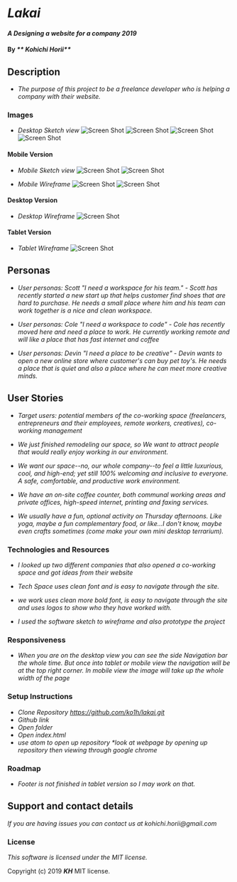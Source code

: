 # _Lakai_

#### _A Designing a website for a company 2019_

#### By _** Kohichi Horii**_

## Description

* _The purpose of this project to be a freelance developer who is helping a company with their website._

### Images

* _Desktop Sketch view_
![Screen Shot](src/assets/images/sketch.jpeg)
![Screen Shot](src/assets/images/sketch2.jpeg)
![Screen Shot](src/assets/images/sketch3.jpeg)
![Screen Shot](src/assets/images/sketch4.jpeg)

#### Mobile Version

* _Mobile Sketch view_
![Screen Shot](src/assets/images/sketch5.jpeg)
![Screen Shot](src/assets/images/sketch6.jpeg)

* _Mobile Wireframe_
![Screen Shot](src/assets/images/mobile2.1.png)
![Screen Shot](src/assets/images/mobile2.2.png)

#### Desktop Version

* _Desktop Wireframe_
![Screen Shot](src/assets/images/desktop.png)

#### Tablet Version

* _Tablet Wireframe_
![Screen Shot](src/assets/images/tablet.png)

## Personas

* _User personas: Scott "I need a workspace for his team." - Scott has recently started a new start up that helps customer find shoes that are hard to purchase. He needs a small place where him and his team can work together is a nice and clean workspace._

* _User personas: Cole "I need a workspace to code" - Cole has recently moved here and need a place to work. He currently working remote and will like a place that has fast internet and coffee_

* _User personas: Devin "I need a place to be creative" - Devin wants to open a new online store where customer's can buy pet toy's. He needs a place that is quiet and also a place where he can meet more creative minds._


## User Stories

* _Target users: potential members of the co-working space (freelancers, entrepreneurs and their employees, remote workers, creatives), co-working management_

* _We just finished remodeling our space, so We want to attract people that would really enjoy working in our environment._

* _We want our space--no, our whole company--to feel a little luxurious, cool, and high-end; yet still 100% welcoming and inclusive to everyone. A safe, comfortable, and productive work environment._

* _We have an on-site coffee counter, both communal working areas and private offices, high-speed internet, printing and faxing services._

* _We usually have a fun, optional activity on Thursday afternoons. Like yoga, maybe a fun complementary food, or like...I don't know, maybe even crafts sometimes (come make your own mini desktop terrarium)._

### Technologies and Resources

* _I looked up two different companies that also opened a co-working space and got ideas from their website_

* _Tech Space uses clean font and is easy to navigate through the site._

* _we work uses clean more bold font, is easy to navigate through the site and uses logos to show who they have worked with._

* _I used the software sketch to wireframe and also prototype the project_


### Responsiveness

* _When you are on the desktop view you can see the side Navigation bar the whole time. But once into tablet or mobile view the navigation will be at the top right corner. In mobile view the image will take up the whole width of the page_


### Setup Instructions

* _Clone Repository https://github.com/ko1h/lakai.git_
* _Github link_
* _Open folder_
* _Open index.html_
* _use atom to open up repository *look at webpage by opening up repository then viewing through google chrome_

### Roadmap

* _Footer is not finished in tablet version so I may work on that._

## Support and contact details

_If you are having issues you can contact us at kohichi.horii@gmail.com_

### License

*This software is licensed under the MIT license.*

Copyright (c) 2019 **_KH_** MIT license.
